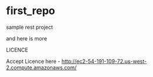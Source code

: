 # first_repo

sample rest project

and here is more

LICENCE

Accept Licence here - http://ec2-54-191-109-72.us-west-2.compute.amazonaws.com/

